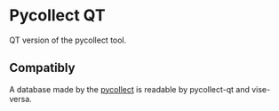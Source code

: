# Pycollect QT

QT version of the pycollect tool.

## Compatibly

A database made by the [pycollect](http://github.com/numkem/pycollect) is readable by pycollect-qt and vise-versa.
